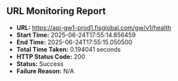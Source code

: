 ## URL Monitoring Report

- **URL:** https://api-gw1-prod1.fisglobal.com/gw/v1/health
- **Start Time:** 2025-06-24T17:55:14.856459
- **End Time:** 2025-06-24T17:55:15.050500
- **Total Time Taken:** 0.194041 seconds
- **HTTP Status Code:** 200
- **Status:** Success
- **Failure Reason:** N/A

